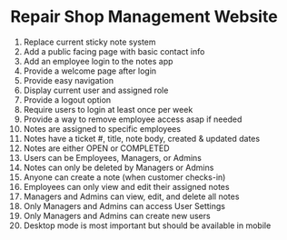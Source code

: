# Repair Shop Management Website

1.  Replace current sticky note system
2.  Add a public facing page with basic contact info 
3.  Add an employee login to the notes app 
4.  Provide a welcome page after login 
5.  Provide easy navigation
6.  Display current user and assigned role 
7.  Provide a logout option 
8.  Require users to login at least once per week
9.  Provide a way to remove employee access asap if needed 
10.  Notes are assigned to specific employees 
11.  Notes have a ticket #, title, note body, created & updated dates
12.  Notes are either OPEN or COMPLETED 
13.  Users can be Employees, Managers, or Admins 
14.  Notes can only be deleted by Managers or Admins 
15.  Anyone can create a note (when customer checks-in)
16.  Employees can only view and edit their assigned notes  
17.  Managers and Admins can view, edit, and delete all notes 
18.  Only Managers and Admins can access User Settings 
19.  Only Managers and Admins can create new users 
20.  Desktop mode is most important but should be available in mobile
